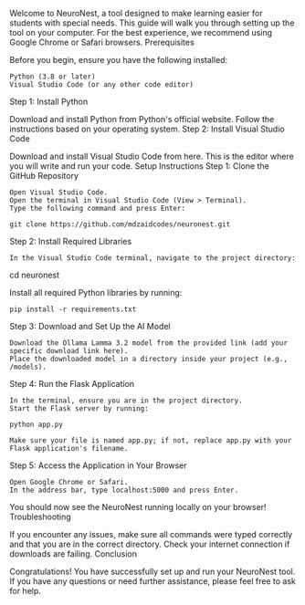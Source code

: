 Welcome to NeuroNest, a tool designed to make learning easier for students with special needs. This guide will walk you through setting up the tool on your computer. For the best experience, we recommend using Google Chrome or Safari browsers.
Prerequisites

Before you begin, ensure you have the following installed:

    Python (3.8 or later)
    Visual Studio Code (or any other code editor)

Step 1: Install Python

Download and install Python from Python's official website. Follow the instructions based on your operating system.
Step 2: Install Visual Studio Code

Download and install Visual Studio Code from here. This is the editor where you will write and run your code.
Setup Instructions
Step 1: Clone the GitHub Repository

    Open Visual Studio Code.
    Open the terminal in Visual Studio Code (View > Terminal).
    Type the following command and press Enter:

    git clone https://github.com/mdzaidcodes/neuronest.git

Step 2: Install Required Libraries

    In the Visual Studio Code terminal, navigate to the project directory:

cd neuronest

Install all required Python libraries by running:

    pip install -r requirements.txt

Step 3: Download and Set Up the AI Model

    Download the Ollama Lamma 3.2 model from the provided link (add your specific download link here).
    Place the downloaded model in a directory inside your project (e.g., /models).

Step 4: Run the Flask Application

    In the terminal, ensure you are in the project directory.
    Start the Flask server by running:

    python app.py

    Make sure your file is named app.py; if not, replace app.py with your Flask application's filename.

Step 5: Access the Application in Your Browser

    Open Google Chrome or Safari.
    In the address bar, type localhost:5000 and press Enter.

You should now see the NeuroNest running locally on your browser!
Troubleshooting

If you encounter any issues, make sure all commands were typed correctly and that you are in the correct directory. Check your internet connection if downloads are failing.
Conclusion

Congratulations! You have successfully set up and run your NeuroNest tool. If you have any questions or need further assistance, please feel free to ask for help.

